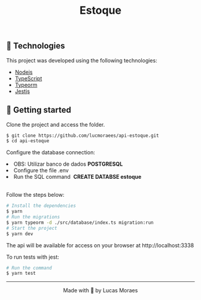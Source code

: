 <h1 align="center">
    Estoque
</h1>

<br>

## 🧪 Technologies
This project was developed using the following technologies:

- [Nodejs](https://nodejs.org)
- [TypeScript](https://www.typescriptlang.org/)
- [Typeorm](https://typeorm.io/)
- [Jestjs](https://jestjs.io.io/)


## 🚀 Getting started

Clone the project and access the folder.

```bash
$ git clone https://github.com/lucmoraees/api-estoque.git
$ cd api-estoque
```

Configure the database connection:
<br>
<li>OBS: Utilizar banco de dados <b>POSTGRESQL</b></li>
<li>Configure the file .env</li>
<li>Run the SQL command&nbsp;&nbsp;<b>CREATE DATABSE estoque</b></li>
<br>

Follow the steps below:
```bash
# Install the dependencies
$ yarn
# Run the migrations
$ yarn typeorm -d ./src/database/index.ts migration:run
# Start the project
$ yarn dev
```
The api will be available for access on your browser at http://localhost:3338

To run tests with jest:
```bash
# Run the command
$ yarn test
```

---

<p align="center">Made with 💜 by Lucas Moraes</p>
